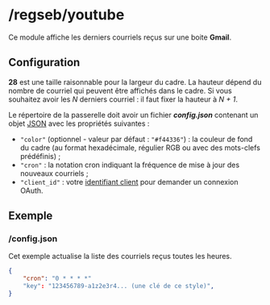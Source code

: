 # /regseb/youtube

Ce module affiche les derniers courriels reçus sur une boite **Gmail**.

## Configuration

**28** est une taille raisonnable pour la largeur du cadre. La hauteur dépend
du nombre de courriel qui peuvent être affichés dans le cadre. Si vous souhaitez
avoir les *N* derniers courriel : il faut fixer la hauteur à *N + 1*.

Le répertoire de la passerelle doit avoir un fichier ***config.json***
contenant un objet [JSON](http://www.json.org "JavaScript Object Notation")
avec les propriétés suivantes :

- `"color"` (optionnel - valeur par défaut : `"#f44336"`) : la couleur de fond
  du cadre (au format hexadécimale, régulier RGB ou avec des mots-clefs
  prédéfinis) ;
- `"cron"` : la notation cron indiquant la fréquence de mise à jour des
  nouveaux courriels ;
- `"client_id"` : votre
  [identifiant client](https://developers.google.com/console/help/new/#generatingoauth2)
  pour demander un connexion OAuth.

## Exemple

### /config.json

Cet exemple actualise la liste des courriels reçus toutes les heures.

```JSON
{
    "cron": "0 * * * *"
    "key": "123456789-a1z2e3r4... (une clé de ce style)",
}
```
